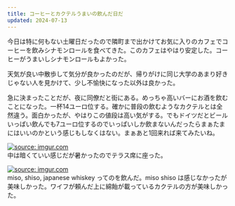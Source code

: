 ```yaml
---
title: コーヒーとカクテルうまいの飲んだ日だ
updated: 2024-07-13
---
```


今日は特に何もない土曜日だったので隣町まで出かけてお気に入りのカフェでコーヒーを飲みシナモンロールを食べてきた。このカフェはやはり安定した。コーヒーがうまいしシナモンロールもよかった。

天気が良い中散歩して気分が良かったのだが、帰りがけに同じ大学のあまり好きじゃない人を見かけて、少し不愉快になった以外は良かった。

急に決まったことだが、夜に同僚だと街にある。めっちゃ高いバーにお酒を飲むことになった。一杯14ユーロ位する。確かに普段の飲むようなカクテルとは全然違う。面白かったが、やはりこの値段は高い気がする。でもドイツだとビールいっぱい飲んでも7ユーロ位するのでいっぱいしか飲まないんだったらまぁたまにはいいのかという感じもしなくはない。まぁあと1回来れば来てみたいね。

<a href="https://imgur.com/w4IEo7y"><img src="https://i.imgur.com/w4IEo7y.jpg" title="source: imgur.com" /></a>  
中は暗くていい感じだが暑かったのでテラス席に座った。

<a href="https://imgur.com/fSht5BN"><img src="https://i.imgur.com/fSht5BN.jpg" title="source: imgur.com" /></a>  
miso, shiso, japanese whiskey ってのを飲んだ。miso shiso は感じなかったが美味しかった。ワイフが頼んだ上に綿飴が載っているカクテルの方が美味しかった。
